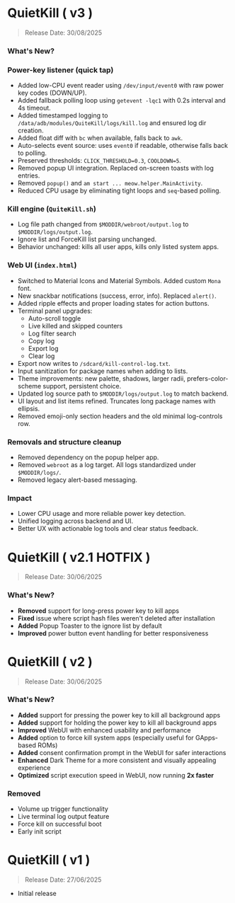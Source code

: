 # QuietKill ( v3 )
> Release Date: 30/08/2025

### What's New?

### Power-key listener (quick tap)
- Added low-CPU event reader using `/dev/input/event0` with raw power key codes (DOWN/UP).
- Added fallback polling loop using `getevent -lqc1` with 0.2s interval and 4s timeout.
- Added timestamped logging to `/data/adb/modules/QuiteKill/logs/kill.log` and ensured log dir creation.
- Added float diff with `bc` when available, falls back to `awk`.
- Auto-selects event source: uses `event0` if readable, otherwise falls back to polling.
- Preserved thresholds: `CLICK_THRESHOLD=0.3`, `COOLDOWN=5`.
- Removed popup UI integration. Replaced on-screen toasts with log entries.
- Removed `popup()` and `am start ... meow.helper.MainActivity`.
- Reduced CPU usage by eliminating tight loops and `seq`-based polling.

### Kill engine (`QuiteKill.sh`)
- Log file path changed from `$MODDIR/webroot/output.log` to `$MODDIR/logs/output.log`.
- Ignore list and ForceKill list parsing unchanged.
- Behavior unchanged: kills all user apps, kills only listed system apps.

### Web UI (`index.html`)
- Switched to Material Icons and Material Symbols. Added custom `Mona` font.
- New snackbar notifications (success, error, info). Replaced `alert()`.
- Added ripple effects and proper loading states for action buttons.
- Terminal panel upgrades:
  - Auto-scroll toggle
  - Live killed and skipped counters
  - Log filter search
  - Copy log
  - Export log
  - Clear log
- Export now writes to `/sdcard/kill-control-log.txt`.
- Input sanitization for package names when adding to lists.
- Theme improvements: new palette, shadows, larger radii, prefers-color-scheme support, persistent choice.
- Updated log source path to `$MODDIR/logs/output.log` to match backend.
- UI layout and list items refined. Truncates long package names with ellipsis.
- Removed emoji-only section headers and the old minimal log-controls row.

### Removals and structure cleanup
- Removed dependency on the popup helper app.
- Removed `webroot` as a log target. All logs standardized under `$MODDIR/logs/`.
- Removed legacy alert-based messaging.

### Impact
- Lower CPU usage and more reliable power key detection.
- Unified logging across backend and UI.
- Better UX with actionable log tools and clear status feedback.



# QuietKill ( v2.1 HOTFIX )
> Release Date: 30/06/2025

### What's New?
- **Removed** support for long-press power key to kill apps
- **Fixed** issue where script hash files weren't deleted after installation
- **Added** Popup Toaster to the ignore list by default
- **Improved** power button event handling for better responsiveness



# QuietKill ( v2 )
> Release Date: 30/06/2025

### What's New?

- **Added** support for pressing the power key to kill all background apps  
- **Added** support for holding the power key to kill all background apps  
- **Improved** WebUI with enhanced usability and performance  
- **Added** option to force kill system apps (especially useful for GApps-based ROMs)  
- **Added** consent confirmation prompt in the WebUI for safer interactions  
- **Enhanced** Dark Theme for a more consistent and visually appealing experience  
- **Optimized** script execution speed in WebUI, now running **2x faster**  

### Removed

- Volume up trigger functionality  
- Live terminal log output feature  
- Force kill on successful boot  
- Early init script



# QuietKill ( v1 )
> Release Date: 27/06/2025

- Initial release 

